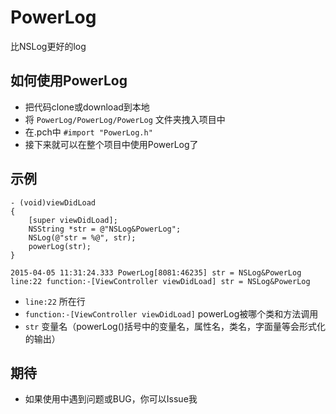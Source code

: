 # PowerLog
比NSLog更好的log

## 如何使用PowerLog
* 把代码clone或download到本地
* 将 `PowerLog/PowerLog/PowerLog` 文件夹拽入项目中
* 在.pch中 `#import "PowerLog.h"`
* 接下来就可以在整个项目中使用PowerLog了


## 示例
```objc
- (void)viewDidLoad 
{
    [super viewDidLoad];
    NSString *str = @"NSLog&PowerLog";
    NSLog(@"str = %@", str);
    powerLog(str);
}
```
```
2015-04-05 11:31:24.333 PowerLog[8081:46235] str = NSLog&PowerLog
line:22 function:-[ViewController viewDidLoad] str = NSLog&PowerLog
 ```        
* `line:22` 所在行
* `function:-[ViewController viewDidLoad]` powerLog被哪个类和方法调用
* `str` 变量名（powerLog()括号中的变量名，属性名，类名，字面量等会形式化的输出）


## 期待
* 如果使用中遇到问题或BUG，你可以Issue我
